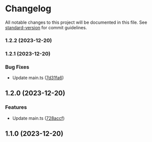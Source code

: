 # Changelog

All notable changes to this project will be documented in this file. See [standard-version](https://github.com/conventional-changelog/standard-version) for commit guidelines.

### 1.2.2 (2023-12-20)

### 1.2.1 (2023-12-20)


### Bug Fixes

* Update main.ts ([7d31fa6](https://github.com/developerlok/test-git/commit/7d31fa6b3606e01d4b0bab26e98474c27feed533))

## 1.2.0 (2023-12-20)


### Features

* Update main.ts ([728accf](https://github.com/developerlok/test-git/commit/728accfedc2a1988cdebf44b0a715a85eff5e74a))

## 1.1.0 (2023-12-20)
